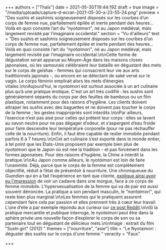 +++
authors = ["Thaïs"]
date = 2021-05-30T19:44:19Z
draft = true
image = "/media/uploads/capture-d-ecran-2021-05-30-a-23-55-24.png"
preview = "Des sushis et sashimis soigneusement disposés sur les courbes d’un corps de femme nue, parfaitement épilée et inerte pendant des heures... Voilà en quoi consiste l’art du _\"nyotaimori\"_, né au Japon médiéval, mais largement revisité par l’imaginaire occidental."
section = "Vu d'ailleurs"
text = "Des sushis et sashimis soigneusement disposés sur les courbes d’un corps de femme nue, parfaitement épilée et inerte pendant des heures... Voilà en quoi consiste l’art du _\"nyotaimori\"_, né au Japon médiéval, mais largement revisité par l’imaginaire occidental.\n\nCette forme de dégustation serait apparue au Moyen-Âge dans les maisons closes japonaises, où les samouraïs célébraient leur bataille en dégustant des mets sur le corps de geïshas - femmes qui consacrent leur vie aux arts traditionnels japonais -, ou encore en se délectant de saké versé sur le vagin. Le corps féminin emplirait alors les mets d’énergies vitales.\n\nAujourd’hui, le _nyotaimori_ est surtout associée à un art culinaire plus qu’à une pratique érotique. C'est un art très codifié : les sushis sont généralement séparés du corps par des feuilles de bambous ou un film plastique, notamment pour des raisons d’hygiène. Les clients doivent attraper les sushis avec des baguettes et ne doivent pas toucher le corps de la femme ; les gestes inappropriés sont interdits.\n\nPar ailleurs, l’exercice n’est pas aisé pour celles qui prêtent leur corps : elles se lavent au savon neutre pour ne pas dégager d’odeur, et s’aspergent d’eau froide pour faire descendre leur température corporelle (pour ne  pas réchauffer celle de la nourriture). Enfin, il faut être capable de rester immobile pendant parfois 6 à 7 heures.\n\nCet art culinaire s’est exporté dans le monde entier, à tel point que les États-Unis proposent par exemple bien plus de _nyotaimori_ que le Japon où est née la tradition - et pas forcément dans les formes japonaises. Pour des raisons d’hygiène, la Chine a interdit la pratique.\n\nAu Japon comme ailleurs, le _nyotaimori_ est loin de faire l’unanimité. Déjà, parce que le corps de la femme est complètement objectifié, réduit à l’état de présentoir à nourriture. Une chroniqueuse du _Guardian_ qui en a fait l’expérience en tant que cliente, [explique ainsi avoir eu l’impression](https://www.theguardian.com/lifeandstyle/2010/feb/12/nyotaimori-eating-sushi-naked-woman) de voir un cadavre dans une morgue, face à ce corps de femme immobile. L’hypersexualisation de la femme qui va de pair est aussi souvent dénoncée. La pratique a son pendant masculin, le _\"nantaimori\"_, qui reste bien plus marginal.\n\nLes femmes qui le pratiquent assurent cependant faire cela par passion et elles prennent très à cœur leur travail. L’une d’elle a par exemple répondu aux curieux sur [ce post Reddit](https://www.reddit.com/r/IAmA/comments/o0zpl/iama_body_sushi_model_nyotaimori_ama_about_being/).\n\nSi la pratique mercantile et publique interroge, le _nyotaimori_ peut être dans la sphère privée une nouvelle façon d’explorer le corps de son ou sa partenaire tout en dégustant de délicieux mets.\n\nImage : extrait du film \"Sushi girl\" (2012) "
themes = ["nourriture", "asie"]
title = "Le Nyotaimori : déguster des sushis sur le corps d'une femme "
veracity = "Faux"

+++
